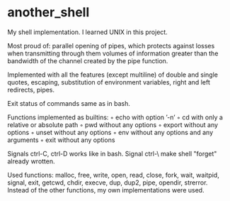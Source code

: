 # another_shell

My shell implementation. I learned UNIX in this project.

Most proud of: parallel opening of pipes, which protects against losses when transmitting through them volumes of information greater than the bandwidth of the channel created by the pipe function.

Implemented with all the features (except multiline) of double and single quotes, escaping, substitution of environment variables, right and left redirects, pipes.

Exit status of commands same as in bash.

Functions implemented as builtins:
◦ echo with option ’-n’
◦ cd with only a relative or absolute path
◦ pwd without any options
◦ export without any options
◦ unset without any options
◦ env without any options and any arguments
◦ exit without any options

Signals ctrl-C, ctrl-D works like in bash. Signal ctrl-\ make shell "forget" already wrotten.

Used functions: malloc, free, write, open, read, close, fork, wait, waitpid, signal, exit, getcwd, chdir, execve, dup, dup2, pipe, opendir, strerror.
Instead of the other functions, my own implementations were used.

